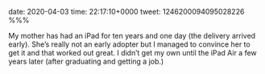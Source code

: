 date: 2020-04-03
time: 22:17:10+0000
tweet: 1246200094095028226
%%%

My mother has had an iPad for ten years and one day (the delivery arrived early). She’s really not an early adopter but I managed to convince her to get it and that worked out great. I didn’t get my own until the iPad Air a few years later (after graduating and getting a job.)
